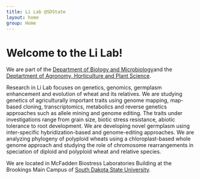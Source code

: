 ```yaml
---
title: Li Lab @SDState
layout: home
group: Home
---
```


# Welcome to the Li Lab!

We are part of the [Department of Biology and Microbiology](https://www.sdstate.edu/biology-and-microbiology)and the [Deptartment of Agronomy, Horticulture and Plant Science](https://www.sdstate.edu/agronomy-horticulture-plant-science). 

Research in Li Lab focuses on genetics, genomics, germplasm enhancement and evolution of wheat and its relatives. We are studying genetics of agriculturally important traits using genome mapping, map-based cloning, transcriptomics, metabolics and reverse genetics approaches such as allele mining and genome editing. The traits under investigations range from grain size, biotic stress resistance, abiotic tolerance to root development. We are developing novel germplasm using inter-specific hybridization-based and genome-editing approaches. We are analyzing phylogeny of polyploid wheats using a chloroplast-based whole genome approach and studying the role of chromosome rearrangements in speciation of diploid and polyploid wheat and relative species.

We are located in McFadden Biostress Laboratories Building at the Brookings Main Campus of [South Dakota State University](https://www.sdstate.edu).
